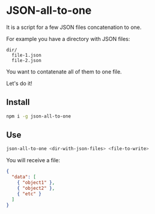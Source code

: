 # JSON-all-to-one

It is a script for a few JSON files concatenation to one.

For example you have a directory with JSON files:

```text
dir/
  file-1.json
  file-2.json
```

You want to contatenate all of them to one file.

Let's do it!

## Install

```bash
npm i -g json-all-to-one
```

## Use

```bash
json-all-to-one <dir-with-json-files> <file-to-write>
```

You will receive a file:

```json
{
  "data": [
    { "object1" },
    { "object2" },
    { "etc" }
  ]
}
```

